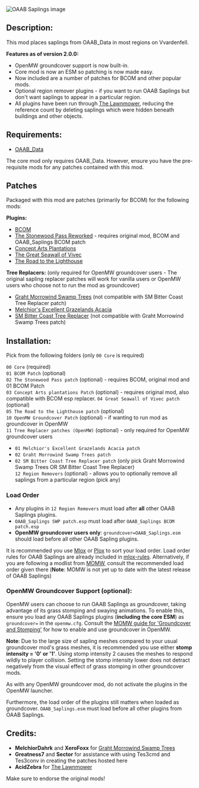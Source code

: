 ![OAAB Saplings image](https://raw.githubusercontent.com/MasssiveJuice08/OAAB_Saplings/main/SaplingsTransparent.png)

## Description:  

This mod places saplings from OAAB_Data in most regions on Vvardenfell. 
  
**Features as of version 2.0.0:**

- OpenMW groundcover support is now built-in. 
- Core mod is now an ESM so patching is now made easy. 
- Now included are a number of patches for BCOM and other popular mods.
- Optional region remover plugins - if you want to run OAAB Saplings but don't want saplings to appear in a particular region.
- All plugins have been run through [The Lawnmower](https://www.nexusmods.com/morrowind/mods/53034), reducing the reference count by deleting saplings which were hidden beneath buildings and other objects.  
  
## Requirements:  

- [OAAB_Data](https://www.nexusmods.com/morrowind/mods/49042)

The core mod only requires OAAB_Data. However, ensure you have the pre-requisite mods for any patches contained with this mod.

## Patches

Packaged with this mod are patches (primarily for BCOM) for the following mods:

**Plugins:**
- [BCOM](https://www.nexusmods.com/morrowind/mods/49231)
- [The Stonewood Pass Reworked](https://www.nexusmods.com/morrowind/mods/49464) - requires original mod, BCOM and OAAB_Saplings BCOM patch
- [Concept Arts Plantations](https://www.nexusmods.com/morrowind/mods/49231)
- [The Great Seawall of Vivec](https://www.nexusmods.com/morrowind/mods/53544)
- [The Road to the Lighthouse](https://www.nexusmods.com/morrowind/mods/54076)

**Tree Replacers:** (only required for OpenMW groundcover users - The original sapling replacer patches will work for vanilla users or OpenMW users who choose not to run the mod as groundcover)
- [Graht Morrowind Swamp Trees](https://www.nexusmods.com/morrowind/mods/49771) (not compatible with SM Bitter Coast Tree Replacer patch)
- [Melchior's Excellent Grazelands Acacia](https://www.nexusmods.com/morrowind/mods/51058)
- [SM Bitter Coast Tree Replacer](https://www.nexusmods.com/morrowind/mods/49883) (not compatible with Graht Morrowind Swamp Trees patch)
  
## Installation:  

Pick from the following folders (only `00 Core` is required)


`00 Core` (required)  
`01 BCOM Patch` (optional)  
`02 The Stonewood Pass patch` (optional) - requires BCOM, original mod and 01 BCOM Patch  
`03 Concept Arts plantations Patch` (optional) - requires original mod, also compatible with BCOM esp replacer.
`04 Great Seawall of Vivec patch` (optional)  
`05 The Road to the Lighthouse patch` (optional)  
`10 OpenMW Groundcover Patch` (optional) - if wanting to run mod as groundcover in OpenMW  
`11 Tree Replacer patches (OpenMW)` (optional) - only required for OpenMW groundcover users  
- `01 Melchior's Excellent Grazelands Acacia patch`
- `02 Graht Morrowind Swamp Trees patch`
- `02 SM Bitter Coast Tree Replacer patch` (only pick Graht Morrowind Swamp Trees OR SM Bitter Coast Tree Replacer)  
`12 Region Removers` (optional) - allows you to optionally remove all saplings from a particular region (pick any)  

  
### Load Order

- Any plugins in `12 Region Removers` must load after **all** other OAAB Saplings plugins.
- `OAAB_Saplings SWP patch.esp` must load after `OAAB_Saplings BCOM patch.esp`
- **OpenMW groundcover users only**: `groundcover=OAAB_Saplings.esm` should load before all other OAAB Sapling plugins.

It is recommended you use [Mlox](https://github.com/rfuzzo/mlox/releases) or [Plox](https://www.nexusmods.com/morrowind/mods/54262) to sort your load order. Load order rules for OAAB Saplings are already included in [mlox-rules](https://github.com/DanaePlays/mlox-rules). Alternatively, if you are following a modlist from [MOMW](https://modding-openmw.com/), consult the recommended load order given there (**Note**: MOMW is not yet up to date with the latest release of OAAB Saplings)

### OpenMW Groundcover Support (optional):  

OpenMW users can choose to run OAAB Saplings as groundcover, taking advantage of its grass stomping and swaying animations. To enable this, ensure you load any OAAB Saplings plugins (**including the core ESM**) as `groundcover=` in the `openmw.cfg`. Consult the [MOMW guide for 'Groundcover and Stomping'](https://modding-openmw.com/mods/groundcover-and-stomping/) for how to enable and use groundcover in OpenMW.

**Note**: Due to the large size of sapling meshes compared to your usual groundcover mod's grass meshes, it is recommended you use either **stomp intensity = '0' or '1'**. Using stomp intensity 2 causes the meshes to respond wildly to player collision. Setting the stomp intensity lower does not detract negatively from the visual effect of grass stomping in other groundcover mods.   
  
As with any OpenMW groundcover mod, do not activate the plugins in the OpenMW launcher.

Furthermore, the load order of the plugins still matters when loaded as groundcover. `OAAB_Saplings.esm` must load before all other plugins from OAAB Saplings.

## Credits:   

- **MelchiorDahrk** and **XeroFoxx** for [Graht Morrowind Swamp Trees](https://www.nexusmods.com/morrowind/mods/49771)  
- **Greatness7** and **Sector** for assistance with using Tes3cmd and Tes3conv in creating the patches hosted here
- **AcidZebra** for [The Lawnmower](https://www.nexusmods.com/morrowind/mods/53034)
  
Make sure to endorse the original mods!
